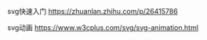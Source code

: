 svg快速入门
https://zhuanlan.zhihu.com/p/26415786

svg动画
https://www.w3cplus.com/svg/svg-animation.html
